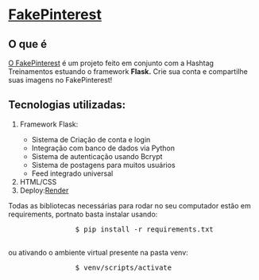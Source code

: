 <h1><a href="https://fakepinterest-ef6v.onrender.com/">FakePinterest</a></h1>

<h2>O que é</h2>

<p>
    <a href="https://fakepinterest-ef6v.onrender.com/">O FakePinterest</a> é um projeto feito em conjunto com a Hashtag Treinamentos estuando o framework <strong>Flask.</strong>
    Crie sua conta e compartilhe suas imagens no FakePinterest!
</p>

<h2>Tecnologias utilizadas:</h2>

<p>
    <ol>
        <li>Framework Flask:</li>
        <ul>
            <li>Sistema de Criação de conta e login</li>
            <li>Integração com banco de dados via Python</li>
            <li>Sistema de autenticação usando Bcrypt</li>
            <li>Sistema de postagens para muitos usuários</li>
            <li>Feed integrado universal</li>
        </ul>
        <li>HTML/CSS</li>
        <li>Deploy:<a href="https://render.com/">Render</a> </li>
    </ol>
</p>

<p>
    Todas as bibliotecas necessárias para rodar no seu computador estão em requirements, portnato basta instalar usando:
        <div class="box">
            <pre>
                $ pip install -r requirements.txt
            </pre>
        </div>
        ou ativando o ambiente virtual presente na pasta venv:
        <div class="box">
            <pre>
                $ venv/scripts/activate
            </pre>
        </div>
</p>